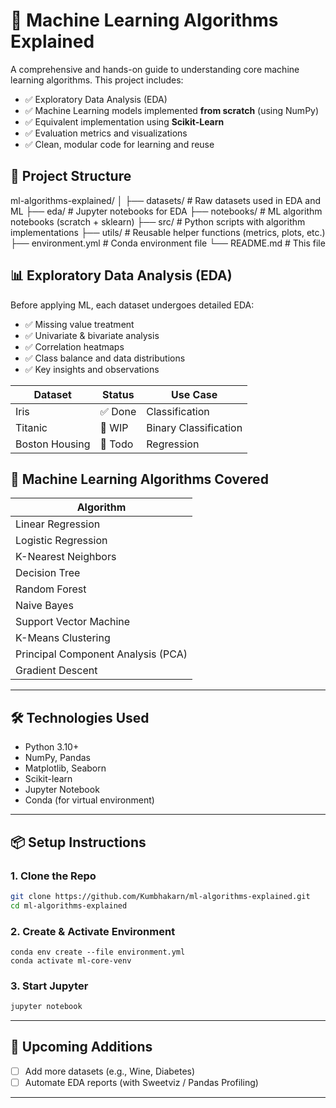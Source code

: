 # 📘 Machine Learning Algorithms Explained

A comprehensive and hands-on guide to understanding core machine learning algorithms. This project includes:

- ✅ Exploratory Data Analysis (EDA)
- ✅ Machine Learning models implemented **from scratch** (using NumPy)
- ✅ Equivalent implementation using **Scikit-Learn**
- ✅ Evaluation metrics and visualizations
- ✅ Clean, modular code for learning and reuse


## 📂 Project Structure

ml-algorithms-explained/
│
├── datasets/             # Raw datasets used in EDA and ML
├── eda/                  # Jupyter notebooks for EDA
├── notebooks/            # ML algorithm notebooks (scratch + sklearn)
├── src/                  # Python scripts with algorithm implementations
├── utils/                # Reusable helper functions (metrics, plots, etc.)
├── environment.yml       # Conda environment file
└── README.md             # This file


## 📊 Exploratory Data Analysis (EDA)

Before applying ML, each dataset undergoes detailed EDA:

- ✅ Missing value treatment
- ✅ Univariate & bivariate analysis
- ✅ Correlation heatmaps
- ✅ Class balance and data distributions
- ✅ Key insights and observations

| Dataset       | Status  | Use Case             |
|---------------|---------|----------------------|
| Iris          | ✅ Done | Classification       |
| Titanic       | 🔄 WIP  | Binary Classification |
| Boston Housing| 🔲 Todo | Regression           |


## 🤖 Machine Learning Algorithms Covered

| Algorithm             
|-----------------------|
| Linear Regression      
| Logistic Regression    
| K-Nearest Neighbors    
| Decision Tree
| Random Forest          
| Naive Bayes            
| Support Vector Machine 
| K-Means Clustering     
| Principal Component Analysis (PCA) 
| Gradient Descent       

---

## 🛠️ Technologies Used

- Python 3.10+
- NumPy, Pandas
- Matplotlib, Seaborn
- Scikit-learn
- Jupyter Notebook
- Conda (for virtual environment)

---

## 📦 Setup Instructions

### 1. Clone the Repo
```bash
git clone https://github.com/Kumbhakarn/ml-algorithms-explained.git
cd ml-algorithms-explained
````

### 2. Create & Activate Environment

```
conda env create --file environment.yml
conda activate ml-core-venv

```

### 3. Start Jupyter

```bash
jupyter notebook
```

---

## 🚀 Upcoming Additions

* [ ] Add more datasets (e.g., Wine, Diabetes)
* [ ] Automate EDA reports (with Sweetviz / Pandas Profiling)

---
